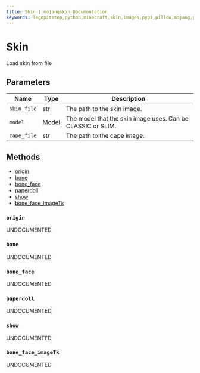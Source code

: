 ```yaml
---
title: Skin | mojangskin Documentation
keywords: legopitstop,python,minecraft,skin,images,pypi,pillow,mojang,pythonpackage
---
```


# Skin

Load skin from file

## Parameters

| Name        | Type                                 | Description                                                 |
| ----------- | ------------------------------------ | ----------------------------------------------------------- |
| `skin_file` | str                                  | The path to the skin image.                                 |
| `model`     | [Model](/mojangskin/constants#model) | The model that the skin image uses. Can be CLASSIC or SLIM. |
| `cape_file` | str                                  | The path to the cape image.                                 |

## Methods

- [origin](#origin)
- [bone](#bone)
- [bone_face](#bone_face)
- [paperdoll](#paperdoll)
- [show](#show)
- [bone_face_imageTk](#bone_face_imagetk)

### `origin`

UNDOCUMENTED

### `bone`

UNDOCUMENTED

### `bone_face`

UNDOCUMENTED

### `paperdoll`

UNDOCUMENTED

### `show`

UNDOCUMENTED

### `bone_face_imageTk`

UNDOCUMENTED
